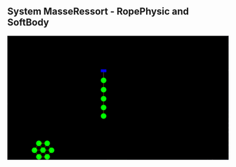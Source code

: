 ## System MasseRessort - RopePhysic and SoftBody

![](https://github.com/QuentinLadoire/MasseRessort/blob/master/Screen/0.PNG)
